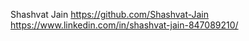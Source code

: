 Shashvat Jain
https://github.com/Shashvat-Jain
https://www.linkedin.com/in/shashvat-jain-847089210/
